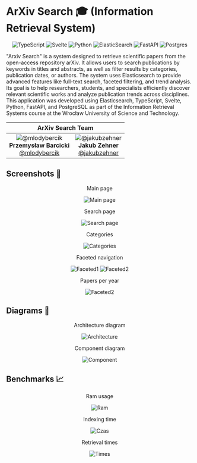 # ArXiv Search 🎓 (Information Retrieval System)
<div align="center">

![TypeScript](https://img.shields.io/badge/TypeScript-3178C6?logo=typescript&logoColor=white)
![Svelte](https://img.shields.io/badge/Svelte-%23FF3E00.svg?logo=svelte&logoColor=white)
![Python](https://img.shields.io/badge/Python-3776AB?logo=python&logoColor=white)
![ElasticSearch](https://img.shields.io/badge/Elasticsearch-%23005571.svg?logo=elasticsearch&logoColor=white)
![FastAPI](https://img.shields.io/badge/FastAPI-009485.svg?logo=fastapi&logoColor=white)
![Postgres](https://img.shields.io/badge/Postgres-%23316192.svg?logo=postgresql&logoColor=white)
</div>

"Arxiv Search" is a system designed to retrieve scientific papers from the open-access repository arXiv. It allows users to search publications by keywords in titles and abstracts, as well as filter results by categories, publication dates, or authors. The system uses Elasticsearch to provide advanced features like full-text search, faceted filtering, and trend analysis. Its goal is to help researchers, students, and specialists efficiently discover relevant scientific works and analyze publication trends across disciplines. This application was developed using Elasticsearch, TypeScript, Svelte, Python, FastAPI, and PostgreSQL as part of the Information Retrieval Systems course at the Wrocław University of Science and Technology.

<table align="center">
  <thead>
    <tr>
      <th colspan="2">ArXiv Search Team</th>
    </tr>
  </thead>
  <tbody>
    <tr>
      <td align="center">
        <img src="https://github.com/mlodybercik.png?size=64" alt="@mlodybercik"><br>
        <b>Przemysław Barcicki</b><br>
        <a href="https://github.com/mlodybercik">@mlodybercik</a>
      </td>
      <td align="center">
        <img src="https://github.com/jakubzehner.png?size=64" alt="@jakubzehner"><br>
        <b>Jakub Zehner</b><br>
        <a href="https://github.com/jakubzehner">@jakubzehner</a>
      </td>
    </tr>
  </tbody>
</table>

## Screenshots 📸

<center>
Main page

![Main page](./docs/img/main-page.png)
</center>

<center>
Search page

![Search page](./docs/img/search-page.png)
</center>

<center>
Categories

![Categories](./docs/img/dropdown.png)
</center>

<center>
Faceted navigation

![Faceted1](./docs/img/facet1.png)
![Faceted2](./docs/img/facet2.png)
</center>

<center>
Papers per year

![Faceted2](./docs/img/years.png)
</center>

## Diagrams 📝

<center>
Architecture diagram

![Architecture](./docs/img/architecture.drawio.png)
</center>

<center>
Component diagram

![Component](./docs/img/component.drawio.png)
</center>

## Benchmarks 📈

<center>
Ram usage

![Ram](./docs/img/ram-1.png)
</center>

<center>
Indexing time

![Czas](./docs/img/czas-1.png)
</center>

<center>
Retrieval times

![Times](./docs/img/times-1.png)
</center>
